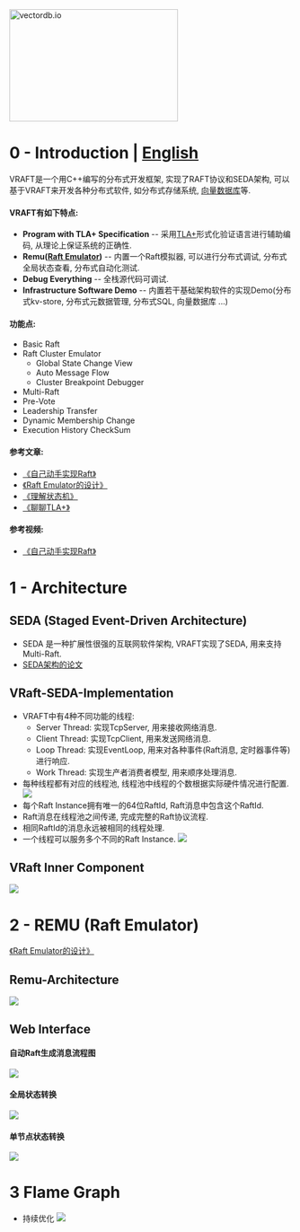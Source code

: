 
<img src="https://github.com/vectordb-io/vraft/blob/main/images/vectordb-io.png" alt="vectordb.io" width="300" height="200">

# 0 - Introduction | [English](https://github.com/vectordb-io/vraft/blob/main/README.md)

VRAFT是一个用C++编写的分布式开发框架, 实现了RAFT协议和SEDA架构, 可以基于VRAFT来开发各种分布式软件, 如分布式存储系统, [向量数据库](https://github.com/vectordb-io/vectordb)等.

#### VRAFT有如下特点:
* **Program with TLA+ Specification** -- 采用[TLA+](https://lamport.azurewebsites.net/tla/tla.html)形式化验证语言进行辅助编码, 从理论上保证系统的正确性.
* **Remu([Raft Emulator](https://zhuanlan.zhihu.com/p/707899225))** -- 内置一个Raft模拟器, 可以进行分布式调试, 分布式全局状态查看, 分布式自动化测试. 
* **Debug Everything** -- 全栈源代码可调试.
* **Infrastructure Software Demo** -- 内置若干基础架构软件的实现Demo(分布式kv-store, 分布式元数据管理, 分布式SQL, 向量数据库 ...)

#### 功能点:
* Basic Raft
* Raft Cluster Emulator
  * Global State Change View
  * Auto Message Flow
  * Cluster Breakpoint Debugger
* Multi-Raft
* Pre-Vote
* Leadership Transfer
* Dynamic Membership Change
* Execution History CheckSum

#### 参考文章:
* [《自己动手实现Raft》](https://zhuanlan.zhihu.com/p/706518239) <br>
* [《Raft Emulator的设计》](https://zhuanlan.zhihu.com/p/707899225) <br>
* [《理解状态机》](https://zhuanlan.zhihu.com/p/707074454) <br>
* [《聊聊TLA+》](https://zhuanlan.zhihu.com/p/707837593) <br>

#### 参考视频:
* [《自己动手实现Raft》](https://www.bilibili.com/video/BV1wKhkeZEv8/?spm_id_from=333.999.0.0&vd_source=667dd64b8a907b2bb227ba72255947be) <br>

# 1 - Architecture
## SEDA (Staged Event-Driven Architecture)
* SEDA 是一种扩展性很强的互联网软件架构, VRAFT实现了SEDA, 用来支持Multi-Raft.
* [SEDA架构的论文](https://courses.cs.vt.edu/cs5204/fall09-kafura/Papers/Threads/SEDA-Events.pdf)

## VRaft-SEDA-Implementation
* VRAFT中有4种不同功能的线程:
  * Server Thread: 实现TcpServer, 用来接收网络消息.
  * Client Thread: 实现TcpClient, 用来发送网络消息.
  * Loop Thread: 实现EventLoop, 用来对各种事件(Raft消息, 定时器事件等)进行响应.
  * Work Thread: 实现生产者消费者模型, 用来顺序处理消息.
* 每种线程都有对应的线程池, 线程池中线程的个数根据实际硬件情况进行配置.
![](images/seda_thread.png)
* 每个Raft Instance拥有唯一的64位RaftId, Raft消息中包含这个RaftId.
* Raft消息在线程池之间传递, 完成完整的Raft协议流程.
* 相同RaftId的消息永远被相同的线程处理.
* 一个线程可以服务多个不同的Raft Instance.
![](images/seda_vraft.png)

## VRaft Inner Component
![](images/raft_component.png)

# 2 - REMU (Raft Emulator)

[《Raft Emulator的设计》](https://zhuanlan.zhihu.com/p/707899225) <br>

## Remu-Architecture

![](images/remu_arch.png)

## Web Interface

#### 自动Raft生成消息流程图
![](images/message-flow.png)

#### 全局状态转换
![](images/remu-web2.png)

#### 单节点状态转换
![](images/remu-web3.png)

# 3 Flame Graph
* 持续优化
![](images/perf.svg)
